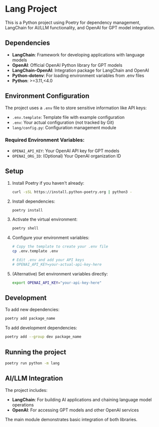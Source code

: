 # Lang Project

This is a Python project using Poetry for dependency management, LangChain for AI/LLM functionality, and OpenAI for GPT model integration.

## Dependencies

- **LangChain**: Framework for developing applications with language models
- **OpenAI**: Official OpenAI Python library for GPT models
- **LangChain-OpenAI**: Integration package for LangChain and OpenAI
- **Python-dotenv**: For loading environment variables from .env files
- **Python**: >=3.11,<4.0

## Environment Configuration

The project uses a `.env` file to store sensitive information like API keys:

- `.env.template`: Template file with example configuration
- `.env`: Your actual configuration (not tracked by Git)
- `lang/config.py`: Configuration management module

### Required Environment Variables:
- `OPENAI_API_KEY`: Your OpenAI API key for GPT models
- `OPENAI_ORG_ID`: (Optional) Your OpenAI organization ID

## Setup

1. Install Poetry if you haven't already:
   ```bash
   curl -sSL https://install.python-poetry.org | python3 -
   ```

2. Install dependencies:
   ```bash
   poetry install
   ```

3. Activate the virtual environment:
   ```bash
   poetry shell
   ```

4. Configure your environment variables:
   ```bash
   # Copy the template to create your .env file
   cp .env.template .env
   
   # Edit .env and add your API keys
   # OPENAI_API_KEY=your-actual-api-key-here
   ```

5. (Alternative) Set environment variables directly:
   ```bash
   export OPENAI_API_KEY="your-api-key-here"
   ```

## Development

To add new dependencies:
```bash
poetry add package_name
```

To add development dependencies:
```bash
poetry add --group dev package_name
```

## Running the project

```bash
poetry run python -m lang
```

## AI/LLM Integration

The project includes:
- **LangChain**: For building AI applications and chaining language model operations
- **OpenAI**: For accessing GPT models and other OpenAI services

The main module demonstrates basic integration of both libraries.
